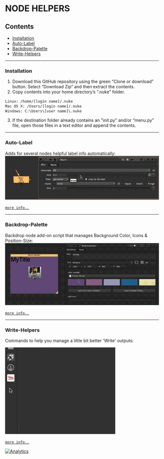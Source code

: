 # NODE HELPERS

## Contents
* [Installation](#installation)
* [Auto-Label](#auto-label)
* [Backdrop-Palette](#backdrop-palette)
* [Write-Helpers](#write-helpers)


-------------------------------------------------------------------------------------------


### Installation 

1. Download this GitHub repository using the green “Clone or download” button. Select “Download Zip” and then extract the contents.
2. Copy contents into your home directory’s “.nuke” folder.
  ```
  Linux: /home/[login name]/.nuke
  Mac OS X: /Users/[login name]/.nuke
  Windows: C:\Users\[user name]\.nuke
  ```
3. If the destination folder already contains an "init.py" and/or “menu.py” file, open those files in a text editor and append the contents.


-------------------------------------------------------------------------------------------


### Auto-Label

Adds for several nodes helpful label info automatically:
![](/docs/autolabel/blur_node.gif)

[`more info..`](https://github.com/mb0rt/Nuke-NodeHelpers/wiki/2.0-Auto-Label)


-------------------------------------------------------------------------------------------


### Backdrop-Palette

Backdrop node add-on script that manages Background Color, Icons & Position-Size:
![](/docs/backdrop_palette/change_colors.gif)

[`more info..`](https://github.com/mb0rt/Nuke-NodeHelpers/wiki/3.0-Backdrop-Palette)


-------------------------------------------------------------------------------------------


### Write-Helpers

Commands to help you manage a little bit better 'Write' outputs:

![](/docs/write_helper/overview.gif)

[`more info..`](https://github.com/mb0rt/Nuke-NodeHelpers/wiki/4.0-Write-Helpers)


[![Analytics](https://ga-beacon.appspot.com/UA-111996978-1/Nuke-NodeHelpers/readme?pixel)](https://github.com/igrigorik/ga-beacon)
